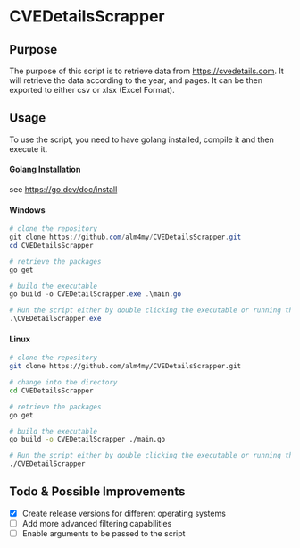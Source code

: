 # CVEDetailsScrapper
## Purpose
The purpose of this script is to retrieve data from https://cvedetails.com.
It will retrieve the data according to the year, and pages.
It can be then exported to either csv or xlsx (Excel Format).

## Usage
To use the script, you need to have golang installed,
compile it and then execute it.

#### Golang Installation
see https://go.dev/doc/install

#### Windows
```PowerShell
# clone the repository
git clone https://github.com/alm4my/CVEDetailsScrapper.git
cd CVEDetailsScrapper

# retrieve the packages
go get

# build the executable
go build -o CVEDetailScrapper.exe .\main.go

# Run the script either by double clicking the executable or running the command below
.\CVEDetailScrapper.exe

```

#### Linux
```bash
# clone the repository
git clone https://github.com/alm4my/CVEDetailsScrapper.git

# change into the directory
cd CVEDetailsScrapper

# retrieve the packages
go get

```
```bash
# build the executable
go build -o CVEDetailScrapper ./main.go
```
```bash
# Run the script either by double clicking the executable or running the command below
./CVEDetailScrapper
```

## Todo & Possible Improvements
- [x] Create release versions for different operating systems
- [ ] Add more advanced filtering capabilities
- [ ] Enable arguments to be passed to the script